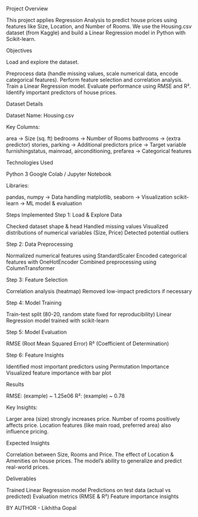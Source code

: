 Project Overview

This project applies Regression Analysis to predict house prices using features like Size, Location, and Number of Rooms.
We use the Housing.csv dataset (from Kaggle) and build a Linear Regression model in Python with Scikit-learn.

Objectives

Load and explore the dataset.

Preprocess data (handle missing values, scale numerical data, encode categorical features).
Perform feature selection and correlation analysis.
Train a Linear Regression model.
Evaluate performance using RMSE and R².
Identify important predictors of house prices.

Dataset Details

Dataset Name: Housing.csv

Key Columns:

area → Size (sq. ft)
bedrooms → Number of Rooms
bathrooms → (extra predictor)
stories, parking → Additional predictors
price → Target variable
furnishingstatus, mainroad, airconditioning, prefarea → Categorical features

Technologies Used

Python 3
Google Colab / Jupyter Notebook

Libraries:

pandas, numpy → Data handling
matplotlib, seaborn → Visualization
scikit-learn → ML model & evaluation

Steps Implemented
Step 1: Load & Explore Data

Checked dataset shape & head
Handled missing values
Visualized distributions of numerical variables (Size, Price)
Detected potential outliers

Step 2: Data Preprocessing

Normalized numerical features using StandardScaler
Encoded categorical features with OneHotEncoder
Combined preprocessing using ColumnTransformer

Step 3: Feature Selection

Correlation analysis (heatmap)
Removed low-impact predictors if necessary

Step 4: Model Training

Train-test split (80-20, random state fixed for reproducibility)
Linear Regression model trained with scikit-learn

Step 5: Model Evaluation

RMSE (Root Mean Squared Error)
R² (Coefficient of Determination)

Step 6: Feature Insights

Identified most important predictors using Permutation Importance
Visualized feature importance with bar plot

Results

RMSE: (example) ~ 1.25e06
R²: (example) ~ 0.78

Key Insights:

Larger area (size) strongly increases price.
Number of rooms positively affects price.
Location features (like main road, preferred area) also influence pricing.

Expected Insights

Correlation between Size, Rooms and Price.
The effect of Location & Amenities on house prices.
The model’s ability to generalize and predict real-world prices.

Deliverables

Trained Linear Regression model
Predictions on test data (actual vs predicted)
Evaluation metrics (RMSE & R²)
Feature importance insights


BY AUTHOR - Likhitha Gopal
